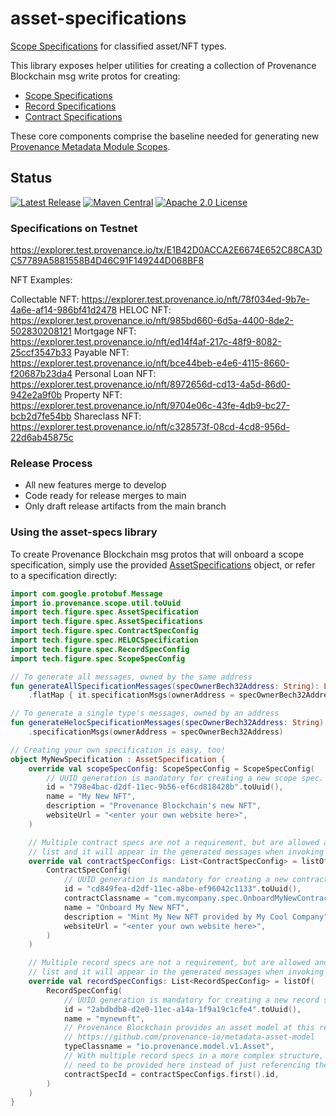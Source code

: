 # asset-specifications
[Scope Specifications](https://docs.provenance.io/modules/metadata-module#scope-specification) for classified asset/NFT types.

This library exposes helper utilities for creating a collection of Provenance Blockchain msg write protos for creating:
- [Scope Specifications](https://docs.provenance.io/modules/metadata-module#scope-specification)
- [Record Specifications](https://docs.provenance.io/modules/metadata-module#record-specification)
- [Contract Specifications](https://docs.provenance.io/modules/metadata-module#contract-specification)

These core components comprise the baseline needed for generating new [Provenance Metadata Module Scopes](https://docs.provenance.io/modules/metadata-module#scope-data-structures).

## Status
[![Latest Release][release-badge]][release-latest]
[![Maven Central][maven-badge]][maven-url]
[![Apache 2.0 License][license-badge]][license-url]

[license-badge]: https://img.shields.io/github/license/FigureTechnologies/asset-specifications.svg
[license-url]: https://github.com/FigureTechnologies/asset-specifications/blob/main/LICENSE
[maven-badge]: https://maven-badges.herokuapp.com/maven-central/tech.figure.spec/asset-specs/badge.svg
[maven-url]: https://maven-badges.herokuapp.com/maven-central/tech.figure.spec/asset-specs
[release-badge]: https://img.shields.io/github/tag/FigureTechnologies/asset-specifications.svg
[release-latest]: https://github.com/FigureTechnologies/asset-specifications/releases/latest

### Specifications on Testnet

https://explorer.test.provenance.io/tx/E1B42D0ACCA2E6674E652C88CA3DC57789A5881558B4D46C91F149244D068BF8

NFT Examples: 

Collectable NFT: https://explorer.test.provenance.io/nft/78f034ed-9b7e-4a6e-af14-986bf41d2478
HELOC NFT: https://explorer.test.provenance.io/nft/985bd660-6d5a-4400-8de2-502830208121
Mortgage NFT: https://explorer.test.provenance.io/nft/ed14f4af-217c-48f9-8082-25ccf3547b33
Payable NFT: https://explorer.test.provenance.io/nft/bce44beb-e4e6-4115-8660-f20687b23da4
Personal Loan NFT: https://explorer.test.provenance.io/nft/8972656d-cd13-4a5d-86d0-942e2a9f0b
Property NFT: https://explorer.test.provenance.io/nft/9704e06c-43fe-4db9-bc27-bcb2d7fe54bb
Shareclass NFT: https://explorer.test.provenance.io/nft/c328573f-08cd-4cd8-956d-22d6ab45875c

### Release Process
- All new features merge to develop
- Code ready for release merges to main
- Only draft release artifacts from the main branch

### Using the asset-specs library

To create Provenance Blockchain msg protos that will onboard a scope specification, simply use the provided
[AssetSpecifications](specs/src/main/kotlin/tech/figure/spec/AssetSpecification.kt/) object, or refer to a specification
directly:

```kotlin
import com.google.protobuf.Message
import io.provenance.scope.util.toUuid
import tech.figure.spec.AssetSpecification
import tech.figure.spec.AssetSpecifications
import tech.figure.spec.ContractSpecConfig
import tech.figure.spec.HELOCSpecification
import tech.figure.spec.RecordSpecConfig
import tech.figure.spec.ScopeSpecConfig

// To generate all messages, owned by the same address
fun generateAllSpecificationMessages(specOwnerBech32Address: String): List<Message> = AssetSpecifications
    .flatMap { it.specificationMsgs(ownerAddress = specOwnerBech32Address) }

// To generate a single type's messages, owned by an address
fun generateHelocSpecificationMessages(specOwnerBech32Address: String): List<Message> = HELOCSpecification
    .specificationMsgs(ownerAddress = specOwnerBech32Address)

// Creating your own specification is easy, too!
object MyNewSpecification : AssetSpecification {
    override val scopeSpecConfig: ScopeSpecConfig = ScopeSpecConfig(
        // UUID generation is mandatory for creating a new scope spec.  This will be used to generate its bech32 address
        id = "798e4bac-d2df-11ec-9b56-ef6cd818428b".toUuid(),
        name = "My New NFT",
        description = "Provenance Blockchain's new NFT",
        websiteUrl = "<enter your own website here>",
    )

    // Multiple contract specs are not a requirement, but are allowed and supported. Simply add more than one item to the
    // list and it will appear in the generated messages when invoking specificationMsgs() on this object
    override val contractSpecConfigs: List<ContractSpecConfig> = listOf(
        ContractSpecConfig(
            // UUID generation is mandatory for creating a new contract spec.  This will be used to generate its bech32 address
            id = "cd849fea-d2df-11ec-a8be-ef96042c1133".toUuid(),
            contractClassname = "com.mycompany.spec.OnboardMyNewContractSpec",
            name = "Onboard My New NFT",
            description = "Mint My New NFT provided by My Cool Company",
            websiteUrl = "<enter your own website here>",
        )
    )

    // Multiple record specs are not a requirement, but are allowed and supported. Simply add more than one item to the
    // list and it will appear in the generated messages when invoking specificationMsgs() on this object
    override val recordSpecConfigs: List<RecordSpecConfig> = listOf(
        RecordSpecConfig(
            // UUID generation is mandatory for creating a new record spec.  This will be used to generate its bech32 address
            id = "2abdbdb8-d2e0-11ec-a14a-1f9a19c1cfe4".toUuid(),
            name = "mynewnft",
            // Provenance Blockchain provides an asset model at this repository, but any protobuf data structure can be used:
            // https://github.com/provenance-io/metadata-asset-model
            typeClassname = "io.provenance.model.v1.Asset",
            // With multiple record specs in a more complex structure, direct contract specification uuid values may
            // need to be provided here instead of just referencing the first entry.
            contractSpecId = contractSpecConfigs.first().id,
        )
    )
}
```
